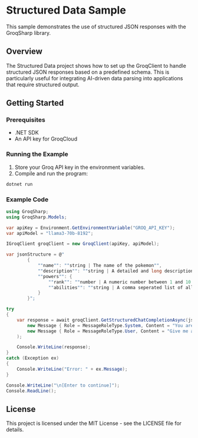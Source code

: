 ﻿# Structured Data Sample

This sample demonstrates the use of structured JSON responses with the GroqSharp library.

## Overview

The Structured Data project shows how to set up the GroqClient to handle structured JSON responses based on a predefined schema. This is particularly useful for integrating AI-driven data parsing into applications that require structured output.

## Getting Started

### Prerequisites

- .NET SDK
- An API key for GroqCloud

### Running the Example

1. Store your Groq API key in the environment variables.
2. Compile and run the program:

```bash
dotnet run
```

### Example Code

```csharp
using GroqSharp;
using GroqSharp.Models;

var apiKey = Environment.GetEnvironmentVariable("GROQ_API_KEY");
var apiModel = "llama3-70b-8192";

IGroqClient groqClient = new GroqClient(apiKey, apiModel);

var jsonStructure = @"
        {
            ""name"": ""string | The name of the pokemon"",
            ""description"": ""string | A detailed and long description of the pokemon | Length: 300 characters"",
            ""powers"": {
                ""rank"": ""number | A numeric number between 1 and 10 indicating stregnth"",
                ""abilities"": ""string | A comma seperated list of all the main powers""
            }
        }";

try
{
    var response = await groqClient.GetStructuredChatCompletionAsync(jsonStructure,
        new Message { Role = MessageRoleType.System, Content = "You are a helpful, smart, kind, and efficient AI assistant." },
        new Message { Role = MessageRoleType.User, Content = "Give me a few Pokemon characters." }
    );

    Console.WriteLine(response);
}
catch (Exception ex)
{
    Console.WriteLine("Error: " + ex.Message);
}

Console.WriteLine("\n[Enter to continue]");
Console.ReadLine();
```

## License

This project is licensed under the MIT License - see the LICENSE file for details.